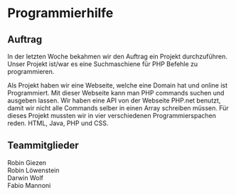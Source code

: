 # Programmierhilfe

## Auftrag
In der letzten Woche bekahmen wir den Auftrag ein Projekt durchzuführen.
Unser Projekt ist/war es eine Suchmaschiene für PHP Befehle zu programmieren.

Als Projekt haben wir eine Webseite, welche eine Domain hat und online ist Programmiert. Mit dieser Webseite kann man PHP commands suchen und ausgeben lassen.
Wir haben eine API von der Webseite PHP.net benutzt, damit wir nicht alle Commands selber in einen Array schreiben müssen.
Für dieses Projekt mussten wir in vier verschiedenen Programmierspachen reden.
HTML, Java, PHP und CSS.

## Teammitglieder
Robin Giezen  
Robin Löwenstein  
Darwin Wolf  
Fabio Mannoni  



